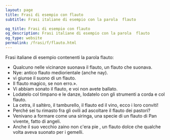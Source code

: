 ```yaml
---
layout: page
title: Frasi di esempio con flauto 
subtitle: Frasi italiane di esempio con la parola  flauto

og_title: Frasi di esempio con flauto 
og_description: Frasi italiane di esempio con la parola  flauto
og_type: website
permalink: /frasi/f/flauto.html
---
```


Frasi italiane di esempio contenenti la parola flauto:


- Qualcuno nelle vicinanze suonava il flauto, un flauto che suonava.
- Nye: antico flauto mediorientale (anche nay).
- vi giunse il suono di un flauto.
- Il flauto magico, se non erro.».
- Vi abbiam sonato il flauto, e voi non avete ballato.
- Lodatelo col timpano e le danze, lodatelo con gli strumenti a corda e col flauto.
- La cetra, il saltèro, il tamburello, il flauto ed il vino, ecco i loro conviti!
- Perché sei tu rimasto fra gli ovili ad ascoltare il flauto dei pastori?
- Venivano a formare come una siringa, una specie di un flauto di Pan vivente, fatto di angeli.
- Anche il suo vecchio zaino non c'era pie , un flauto dolce che qualche volta aveva suonato per i gemelli.
